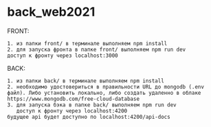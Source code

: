 # back_web2021
FRONT: 

    1. из папки front/ в терминале выполняем npm install
    2. для запуска фронта в папке front/ выполняем npm run dev
    доступ к фронту через localhost:3000
BACK:

    1. из папки back/ в терминале выполняем npm install
    2. необходимо удостовериться в правильности URL до mongodb (.env файл). Либо установить локально, либо создать удаленно в облаке https://www.mongodb.com/free-cloud-database
    3. для запуска бэка в папке back/ выполняем npm run dev
       доступ к фронту через localhost:4200
    будущее api будет доступно по localhost:4200/api-docs


